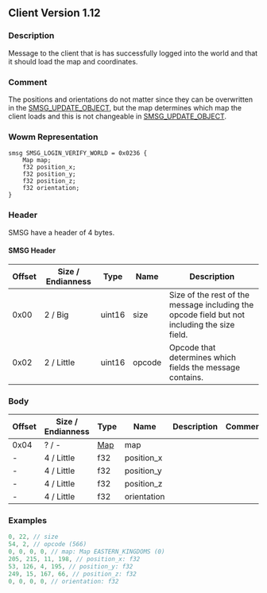 ## Client Version 1.12

### Description

Message to the client that is has successfully logged into the world and that it should load the map and coordinates.

### Comment

The positions and orientations do not matter since they can be overwritten in the [SMSG_UPDATE_OBJECT](./smsg_update_object.md), but the map determines which map the client loads and this is not changeable in [SMSG_UPDATE_OBJECT](./smsg_update_object.md).

### Wowm Representation
```rust,ignore
smsg SMSG_LOGIN_VERIFY_WORLD = 0x0236 {
    Map map;
    f32 position_x;
    f32 position_y;
    f32 position_z;
    f32 orientation;
}
```
### Header

SMSG have a header of 4 bytes.

#### SMSG Header

| Offset | Size / Endianness | Type   | Name   | Description |
| ------ | ----------------- | ------ | ------ | ----------- |
| 0x00   | 2 / Big           | uint16 | size   | Size of the rest of the message including the opcode field but not including the size field.|
| 0x02   | 2 / Little        | uint16 | opcode | Opcode that determines which fields the message contains.|

### Body

| Offset | Size / Endianness | Type | Name | Description | Comment |
| ------ | ----------------- | ---- | ---- | ----------- | ------- |
| 0x04 | ? / - | [Map](map.md) | map |  |  |
| - | 4 / Little | f32 | position_x |  |  |
| - | 4 / Little | f32 | position_y |  |  |
| - | 4 / Little | f32 | position_z |  |  |
| - | 4 / Little | f32 | orientation |  |  |

### Examples
```c
0, 22, // size
54, 2, // opcode (566)
0, 0, 0, 0, // map: Map EASTERN_KINGDOMS (0)
205, 215, 11, 198, // position_x: f32
53, 126, 4, 195, // position_y: f32
249, 15, 167, 66, // position_z: f32
0, 0, 0, 0, // orientation: f32
```
